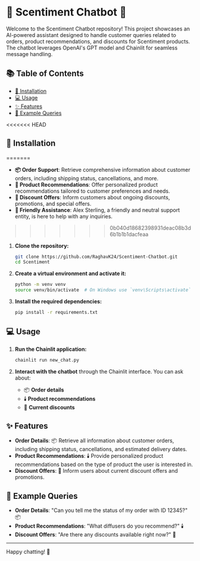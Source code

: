 # 🌸 Scentiment Chatbot 🌸

Welcome to the Scentiment Chatbot repository! This project showcases an AI-powered assistant designed to handle customer queries related to orders, product recommendations, and discounts for Scentiment products. The chatbot leverages OpenAI's GPT model and Chainlit for seamless message handling.

## 📚 Table of Contents
- [🚀 Installation](#installation)
- [💻 Usage](#usage)
- [✨ Features](#features)
- [💬 Example Queries](#example-queries)

<<<<<<< HEAD
## 🚀 Installation
=======
- **📦 Order Support**: Retrieve comprehensive information about customer orders, including shipping status, cancellations, and more.
- **🏅 Product Recommendations**: Offer personalized product recommendations tailored to customer preferences and needs.
- **💸 Discount Offers**: Inform customers about ongoing discounts, promotions, and special offers.
- **🤗 Friendly Assistance**: Alex Sterling, a friendly and neutral support entity, is here to help with any inquiries.
>>>>>>> 0b040d18682398931deac08b3d6b1b1b1dacfeaa

1. **Clone the repository:**

    ```bash
    git clone https://github.com/RaghavK24/Scentiment-Chatbot.git
    cd Scentiment
    ```

2. **Create a virtual environment and activate it:**

    ```bash
    python -m venv venv
    source venv/bin/activate  # On Windows use `venv\Scripts\activate`
    ```

3. **Install the required dependencies:**

    ```bash
    pip install -r requirements.txt
    ```

## 💻 Usage

1. **Run the Chainlit application:**

    ```bash
    chainlit run new_chat.py
    ```

2. **Interact with the chatbot** through the Chainlit interface. You can ask about:
   - 📦 **Order details**
   - 🕯️ **Product recommendations**
   - 💸 **Current discounts**

## ✨ Features

- **Order Details**: 📦 Retrieve all information about customer orders, including shipping status, cancellations, and estimated delivery dates.
- **Product Recommendations**: 🕯️ Provide personalized product recommendations based on the type of product the user is interested in.
- **Discount Offers**: 💸 Inform users about current discount offers and promotions.

## 💬 Example Queries

- **Order Details**: "Can you tell me the status of my order with ID 12345?" 📦
- **Product Recommendations**: "What diffusers do you recommend?" 🕯️
- **Discount Offers**: "Are there any discounts available right now?" 💸


---

Happy chatting! 🌟
